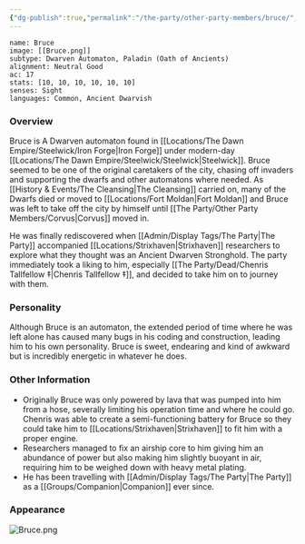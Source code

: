```yaml
---
{"dg-publish":true,"permalink":"/the-party/other-party-members/bruce/","noteIcon":"","created":"2024-03-03T20:53:08.033+00:00","updated":"2024-12-23T14:13:34.702+00:00"}
---
```


```statblock
name: Bruce
image: [[Bruce.png]]
subtype: Dwarven Automaton, Paladin (Oath of Ancients)
alignment: Neutral Good
ac: 17
stats: [10, 10, 10, 10, 10, 10]
senses: Sight
languages: Common, Ancient Dwarvish
```

### Overview
Bruce is A Dwarven automaton found in [[Locations/The Dawn Empire/Steelwick/Iron Forge\|Iron Forge]] under modern-day [[Locations/The Dawn Empire/Steelwick/Steelwick\|Steelwick]]. Bruce seemed to be one of the original caretakers of the city, chasing off invaders and supporting the dwarfs and other automatons where needed. As [[History & Events/The Cleansing\|The Cleansing]] carried on, many of the Dwarfs died or moved to [[Locations/Fort Moldan\|Fort Moldan]] and Bruce was left to take off the city by himself until [[The Party/Other Party Members/Corvus\|Corvus]] moved in.

He was finally rediscovered when [[Admin/Display Tags/The Party\|The Party]] accompanied [[Locations/Strixhaven\|Strixhaven]] researchers to explore what they thought was an Ancient Dwarven Stronghold. The party immediately took a liking to him, especially [[The Party/Dead/Chenris Tallfellow ‡\|Chenris Tallfellow ‡]],  and decided to take him on to journey with them. 

### Personality
Although Bruce is an automaton, the extended period of time where he was left alone has caused many bugs in his coding and construction, leading him to his own personality. Bruce is sweet, endearing and kind of awkward but is incredibly energetic in whatever he does.

### Other Information
- Originally Bruce was only powered by lava that was pumped into him from a hose, severally limiting his operation time and where he could go. Chenris was able to create a semi-functioning battery for Bruce so they could take him to [[Locations/Strixhaven\|Strixhaven]] to fit him with a proper engine. 
- Researchers managed to fix an airship core to him giving him an abundance of power but also making him slightly buoyant in air, requiring him to be weighed down with heavy metal plating. 
- He has been travelling with [[Admin/Display Tags/The Party\|The Party]] as a [[Groups/Companion\|Companion]] ever since.

### Appearance
![Bruce.png](/img/user/Admin/Attachments/Bruce.png)